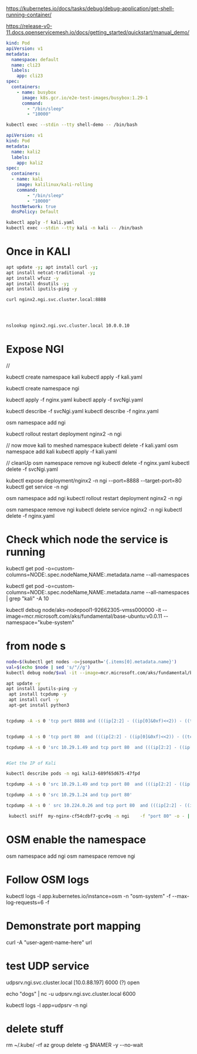 

https://kubernetes.io/docs/tasks/debug/debug-application/get-shell-running-container/

https://release-v0-11.docs.openservicemesh.io/docs/getting_started/quickstart/manual_demo/

```yaml
kind: Pod
apiVersion: v1
metadata:
  namespace: default
  name: cli23
  labels:
    app: cli23
spec:
  containers:
    - name: busybox
      image: k8s.gcr.io/e2e-test-images/busybox:1.29-1
      command:
        - "/bin/sleep"
        - "10000"
``` 

```sh
kubectl exec --stdin --tty shell-demo -- /bin/bash
```

```yaml
apiVersion: v1
kind: Pod
metadata:
  name: kali2
  labels:
    app: kali2
spec:
  containers:
  - name: kali
    image: kalilinux/kali-rolling
    command:
        - "/bin/sleep"
        - "10000"
  hostNetwork: true
  dnsPolicy: Default
``` 

```sh
kubectl apply -f kali.yaml 
kubectl exec --stdin --tty kali -n kali -- /bin/bash
```

# Once in KALI
```sh
apt update -y; apt install curl -y;
apt install netcat-traditional -y;
apt install wfuzz -y
apt install dnsutils -y;
apt install iputils-ping -y 

curl nginx2.ngi.svc.cluster.local:8888




nslookup nginx2.ngi.svc.cluster.local 10.0.0.10
```


# Expose NGI
//


kubectl create namespace kali
kubectl apply -f kali.yaml


kubectl create namespace ngi


kubectl apply -f nginx.yaml
kubectl apply -f svcNgi.yaml 

kubectl describe -f svcNgi.yaml
kubectl describe -f nginx.yaml

osm namespace add ngi

kubectl rollout restart deployment nginx2 -n ngi


// now move kali to meshed namespace
kubectl delete -f kali.yaml 
osm namespace add kali
kubectl apply -f kali.yaml 

// cleanUp
osm namespace remove ngi
kubectl delete -f nginx.yaml
kubectl delete  -f svcNgi.yaml 



kubectl expose deployment/nginx2 -n  ngi --port=8888 --target-port=80
kubectl get service -n ngi


osm namespace add ngi
kubectl rollout restart deployment nginx2 -n ngi


osm namespace remove ngi
kubectl delete service nginx2 -n ngi
kubectl delete -f nginx.yaml

# Check which node the service is running
kubectl get pod -o=custom-columns=NODE:.spec.nodeName,NAME:.metadata.name --all-namespaces

kubectl get pod -o=custom-columns=NODE:.spec.nodeName,NAME:.metadata.name --all-namespaces | grep "kali" -A 10

kubectl debug node/aks-nodepool1-92662305-vmss000000 -it --image=mcr.microsoft.com/aks/fundamental/base-ubuntu:v0.0.11 --namespace="kube-system"

# from node s


```sh
node=$(kubectl get nodes -o=jsonpath='{.items[0].metadata.name}')
val=$(echo $node | sed 's/"//g')
kubectl debug node/$val -it --image=mcr.microsoft.com/aks/fundamental/base-ubuntu:v0.0.11 --namespace="kube-system"

apt update -y
apt install iputils-ping -y 
 apt install tcpdump -y
 apt install curl -y
 apt-get install python3


tcpdump -A -s 0 'tcp port 8888 and (((ip[2:2] - ((ip[0]&0xf)<<2)) - ((tcp[12]&0xf0)>>2)) != 0)'


tcpdump -A -s 0 'tcp port 80  and (((ip[2:2] - ((ip[0]&0xf)<<2)) - ((tcp[12]&0xf0)>>2)) != 0)'

tcpdump -A -s 0 'src 10.29.1.49 and tcp port 80  and (((ip[2:2] - ((ip[0]&0xf)<<2)) - ((tcp[12]&0xf0)>>2)) != 0)'


#Get the IP of Kali

kubectl describe pods -n ngi kali3-689f65d675-47fpd

tcpdump -A -s 0 'src 10.29.1.49 and tcp port 80  and (((ip[2:2] - ((ip[0]&0xf)<<2)) - ((tcp[12]&0xf0)>>2)) != 0)'

tcpdump -A -s 0 'src 10.29.1.24 and tcp port 80'

tcpdump -A -s 0 ' src 10.224.0.26 and tcp port 80  and (((ip[2:2] - ((ip[0]&0xf)<<2)) - ((tcp[12]&0xf0)>>2)) != 0)'

 kubectl sniff  my-nginx-cf54cdbf7-gcv9q -n ngi    -f "port 80" -o - | tshark -r -

```

# OSM enable the namespace

osm namespace add ngi
osm namespace remove ngi

# Follow OSM logs
 kubectl logs -l app.kubernetes.io/instance=osm -n "osm-system" -f --max-log-requests=6 -f



 # Demonstrate port mapping
 curl -A "user-agent-name-here" url


 # test UDP service 

 udpsrv.ngi.svc.cluster.local [10.0.88.197] 6000 (?) open

echo "dogs"  |  nc -u udpsrv.ngi.svc.cluster.local 6000

 kubectl logs -l app=udpsrv -n ngi


 # delete stuff

 rm ~/.kube/ -rf
az group delete -g $NAMER -y --no-wait
